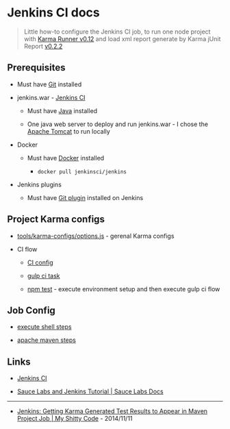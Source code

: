 # Jenkins CI docs

> Little how-to configure the Jenkins CI job, to run one node project with [Karma Runner v0.12](https://karma-runner.github.io/0.12/plus/jenkins.html) and load xml report generate by Karma jUnit Report [v0.2.2](https://github.com/karma-runner/karma-junit-reporter/tree/v0.2.2)


## Prerequisites

* Must have [Git](http://git-scm.com/) installed

* jenkins.war - [Jenkins CI](https://jenkins-ci.org/)

  * Must have [Java](https://www.java.com/download/) installed

  * One java web server to deploy and run jenkins.war - I chose the [Apache Tomcat](https://tomcat.apache.org/) to run locally

* Docker

  * Must have [Docker](https://www.docker.com/) installed

    * `docker pull jenkinsci/jenkins`

* Jenkins plugins

  * Must have [Git plugin](https://wiki.jenkins-ci.org/display/JENKINS/Git+Plugin) installed on Jenkins


## Project Karma configs

* [tools/karma-configs/options.js](../tools/karma-configs/options.js) - gerenal Karma configs

* CI flow

  * [CI config](../tools/karma-configs/index.js#L40-L54)

  * [gulp ci task](../tools/gulp/tasks/karma.js#L46-L48)

  * [npm test](../package.json#L14-L15) - execute environment setup and then execute gulp ci flow


## Job Config

* [execute shell steps](execute_shell.md)

* [apache maven steps](maven.md)


## Links

* [Jenkins CI](https://jenkins-ci.org/)

* [Sauce Labs and Jenkins Tutorial | Sauce Labs Docs](https://docs.saucelabs.com/ci-integrations/jenkins/)

---

* [Jenkins: Getting Karma Generated Test Results to Appear in Maven Project Job | My Shitty Code](https://myshittycode.com/2014/11/11/jenkins-getting-karma-generated-test-results-to-appear-in-maven-project-job/) - 2014/11/11

